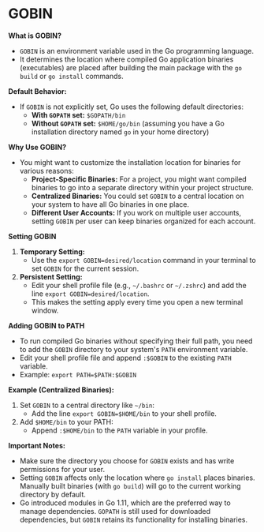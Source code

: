 # GOBIN

**What is GOBIN?**

- `GOBIN` is an environment variable used in the Go programming language.
- It determines the location where compiled Go application binaries (executables) are placed after building the main package with the `go build` or `go install` commands.

**Default Behavior:**

- If `GOBIN` is not explicitly set, Go uses the following default directories:
    - **With `GOPATH` set:** `$GOPATH/bin`
    - **Without `GOPATH` set:** `$HOME/go/bin` (assuming you have a Go installation directory named `go` in your home directory)

**Why Use GOBIN?**

- You might want to customize the installation location for binaries for various reasons:
    - **Project-Specific Binaries:** For a project, you might want compiled binaries to go into a separate directory within your project structure.
    - **Centralized Binaries:** You could set `GOBIN` to a central location on your system to have all Go binaries in one place.
    - **Different User Accounts:** If you work on multiple user accounts, setting `GOBIN` per user can keep binaries organized for each account.

**Setting GOBIN**

1. **Temporary Setting:**
   - Use the `export GOBIN=desired/location` command in your terminal to set `GOBIN` for the current session.
2. **Persistent Setting:**
   - Edit your shell profile file (e.g., `~/.bashrc` or `~/.zshrc`) and add the line `export GOBIN=desired/location`.
   - This makes the setting apply every time you open a new terminal window.

**Adding GOBIN to PATH**

- To run compiled Go binaries without specifying their full path, you need to add the `GOBIN` directory to your system's `PATH` environment variable.
- Edit your shell profile file and append `:$GOBIN` to the existing `PATH` variable.
- Example: `export PATH=$PATH:$GOBIN`

**Example (Centralized Binaries):**

1. Set `GOBIN` to a central directory like `~/bin`:
   - Add the line `export GOBIN=$HOME/bin` to your shell profile.
2. Add `$HOME/bin` to your PATH:
   - Append `:$HOME/bin` to the `PATH` variable in your profile.

**Important Notes:**

- Make sure the directory you choose for `GOBIN` exists and has write permissions for your user.
- Setting `GOBIN` affects only the location where `go install` places binaries. Manually built binaries (with `go build`) will go to the current working directory by default.
- Go introduced modules in Go 1.11, which are the preferred way to manage dependencies. `GOPATH` is still used for downloaded dependencies, but `GOBIN` retains its functionality for installing binaries.
